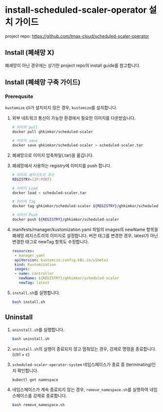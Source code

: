 # install-scheduled-scaler-operator 설치 가이드
project repo: https://github.com/tmax-cloud/scheduled-scaler-operator

## Install (폐쇄망 X)
폐쇄망이 아닌 경우에는 상기한 project repo의 install guide를 참고합니다.

## Install (폐쇄망 구축 가이드)
### Prerequsite
   `kustomize` cli가 설치되지 않은 경우, `kustomize`를 설치합니다.

1. 외부 네트워크 통신이 가능한 환경에서 필요한 이미지를 다운받습니다.
    ```bash
    # 이미지 pull
    docker pull ghkimkor/scheduled-scaler

    # 이미지 save
    docker save ghkimkor/scheduled-scaler > scheduled-scaler.tar
    ```

2. 폐쇄망으로 이미지 압축파일(.tar)을 옮깁니다.
   
3. 폐쇄망에서 사용하는 registry에 이미지를 push 합니다.
    ```bash
    # 이미지 레지스트리 주소
    REGISTRY=[IP:PORT]

    # 이미지 Load
    docker load < scheduled-scaler.tar

    # 이미지 Tag
    docker tag ghkimkor/scheduled-scaler ${REGISTRY}/ghkimkor/scheduled-scaler

    # 이미지 Push
    docker push ${REGISTRY}/ghkimkor/scheduled-scaler

4. manifests/manager/kustomization.yaml 파일의 images의 newName 항목을 폐쇄망 레지스트리의 이미지로 설정합니다. 버전 태그를 변경한 경우, latest가 아닌 변경한 태그로 newTag 항목도 수정합니다.
   ```yaml
   resources:
    - manager.yaml
    apiVersion: kustomize.config.k8s.io/v1beta1
    kind: Kustomization
    images:
    - name: controller
      newName: ${REGISTRY}/ghkimkor/scheduled-scaler
      newTag: latest
   ```

5. `install.sh`를 실행합니다.
   ```bash
   bash install.sh
   ```

## Uninstall
1. `uninstall.sh`를 실행합니다.
   ```bash
   bash uninstall.sh
   ```

2. `uninstall.sh`의 실행이 종료되지 않고 멈춰있는 경우, 강제로 명령을 종료합니다. (ctrl + c)
   
3. `scheduled-scaler-operator-system` 네임스페이스가 종료 중 (terminating)인지 확인합니다.
   ```bash
   kubectl get namespace
   ```

4. 네임스페이스가 계속 종료되지 않는 경우, `remove_namespace.sh`를 실행하여 네임스페이스를 강제로 종료합니다.
   ```bash
   bash remove_namespace.sh
   ```